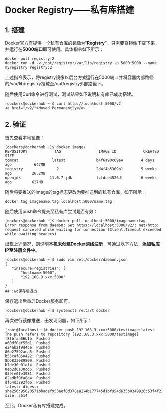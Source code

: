 # Docker Registry——私有库搭建

## 1. 搭建

Docker官方有提供一个私有仓库的镜像为“**Registry**”，只需要将镜像下载下来，并运行在**5000端口**即可使用。具体指令如下所示：

```shell
docker pull registry:2
docker run -d -v /opt/registry:/var/lib/registry -p 5000:5000 --name myregistry registry:2
```

上述指令表示，将registry镜像以后台方式运行在5000端口并将容器内部路径的/var/lib/registry挂载至/opt/registry外部路径下。

随后使用Curl命令进行测试，测试结果如下说明私有库已成功搭建。

```shell
[dockers@dockerhub ~]$ curl http://localhost:5000/v2
<a href="/v2/">Moved Permanently</a>
```



## 2. 验证

首先查看本地镜像：

```shell
[dockers@dockerhub ~]$ docker images
REPOSITORY            TAG                 IMAGE ID            CREATED             SIZE
tomcat               latest              b4f6a90c69a4        4 days ago          647MB
registry               2                 2d4f4b5309b1        5 weeks ago         26.2MB
openjdk             11.0.7-jdk           fcfdce4526df        6 weeks ago         627MB
```

随后将要推送的image的tag标志更改为要推送到的私有仓库，如下所示：

```shell
docker tag imagename:tag localhost:5000/name:tag
```

随后使用push命令提交至私有库尝试是否有效：

```shell
[dockers@dockerhub ~]$ docker pull localhost:5000/imagename:tag
Error response from daemon: Get https://localhost:5000/v2/: net/http: request canceled while waiting for connection (Client.Timeout exceeded while awaiting headers)
```

出现上述情况，则说明**本机未创建Docker网络注册**，可通过以下方法，**添加私库IP至注册文件中**。

```shell
[dockers@dockerhub ~]$ sudo vim /etc/docker/daemon.json
{
   "insecure-registries": [
       "hostname:5000",
       "192.168.3.xxx:5000"
   ]
}
## :wq保存后退出
```

保存退出后重启Docker服务即可。

```shell
[dockers@dockerhub ~]$ systemctl restart docker
```

再次进行镜像推送，无发现问题，如下所示：

```shell
[root@localhost ~]# docker push 192.168.3.xxx:5000/testimage:latest
The push refers to repository [192.168.3.xxx:5000/testimage]
f8fbfaa06b1b: Pushed 
a60df0ef55d1: Pushed 
e24ab2f9d4ce: Pushed 
86e27592aea5: Pushed 
b55caf850422: Pushed 
8bb833089809: Pushed 
b7de30e01af4: Pushed 
0eb2d6a30cd5: Pushed 
039fe0fe3981: Pushed 
82adbf0fa8d4: Pushed 
df64d3292fd6: Pushed 
latest: digest: sha256:95620571bbadef953aef8d378ea254b177745d1bf954d635b0349926c53f4f21 size: 2614
```

至此，Docker私有库搭建完成。


